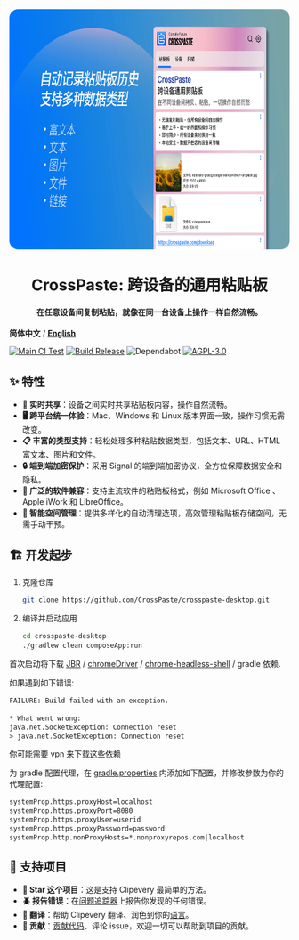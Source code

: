 <div align="center">
   <img src="marketing/cn/marketing.webp" width="768px" height="432px" style="border-radius: 16px" alt="海报">
   <h1>CrossPaste: 跨设备的通用粘贴板</h1>
   <h4>在任意设备间复制粘贴，就像在同一台设备上操作一样自然流畅。</h4>
</div>

**简体中文** / [**English**](./README.md)

[![Main CI Test](https://github.com/CrossPaste/crosspaste-desktop/actions/workflows/ci.yml/badge.svg?branch=main)](https://github.com/CrossPaste/crosspaste-desktop/actions/workflows/ci.yml)
[![Build Release](https://github.com/CrossPaste/crosspaste-desktop/actions/workflows/build-release.yml/badge.svg)](https://github.com/CrossPaste/crosspaste-desktop/actions/workflows/build-release.yml)
![Dependabot](https://img.shields.io/badge/Dependabot-enabled-brightgreen.svg)
[![AGPL-3.0](https://img.shields.io/badge/License-AGPL%20v3-blue.svg)](https://github.com/CrossPaste/crosspaste-desktop/blob/main/LICENSE)

## ✨ 特性

- **🔄 实时共享**：设备之间实时共享粘贴板内容，操作自然流畅。
- **🖥️ 跨平台统一体验**：Mac、Windows 和 Linux 版本界面一致，操作习惯无需改变。
- **📋 丰富的类型支持**：轻松处理多种粘贴数据类型，包括文本、URL、HTML 富文本、图片和文件。
- **🔒 端到端加密保护**：采用 Signal 的端到端加密协议，全方位保障数据安全和隐私。
- **🔌 广泛的软件兼容**：支持主流软件的粘贴板格式，例如 Microsoft Office 、Apple iWork 和 LibreOffice。
- **🧹 智能空间管理**：提供多样化的自动清理选项，高效管理粘贴板存储空间，无需手动干预。

## 🏗 开发起步

1. 克隆仓库

   ```bash
   git clone https://github.com/CrossPaste/crosspaste-desktop.git
   ```

2. 编译并启动应用

   ```bash
   cd crosspaste-desktop
   ./gradlew clean composeApp:run
   ```

首次启动将下载 [JBR](https://github.com/JetBrains/JetBrainsRuntime) / [chromeDriver](https://googlechromelabs.github.io/chrome-for-testing/) / [chrome-headless-shell](https://googlechromelabs.github.io/chrome-for-testing/) / gradle 依赖.

如果遇到如下错误:
```log
FAILURE: Build failed with an exception.

* What went wrong:
java.net.SocketException: Connection reset
> java.net.SocketException: Connection reset
```
你可能需要 vpn 来下载这些依赖

为 gradle 配置代理，在 [gradle.properties](./gradle.properties) 内添加如下配置，并修改参数为你的代理配置:
```properties
systemProp.https.proxyHost=localhost
systemProp.https.proxyPort=8080
systemProp.https.proxyUser=userid
systemProp.https.proxyPassword=password
systemProp.http.nonProxyHosts=*.nonproxyrepos.com|localhost
```


## 🤝 支持项目

- **🌟 Star 这个项目**：这是支持 Clipevery 最简单的方法。
- **🪲 报告错误**：在[问题追踪器](https://github.com/CrossPaste/crosspaste-desktop/issues/new/choose)上报告你发现的任何错误。
- **📖 翻译**：帮助 Clipevery 翻译、润色到你的[语言](https://github.com/CrossPaste/crosspaste-desktop/tree/main/composeApp/src/desktopMain/resources/i18n)。
- **📝 贡献**：[贡献代码](./Contributing.zh-CN.md)、评论 issue，欢迎一切可以帮助到项目的贡献。